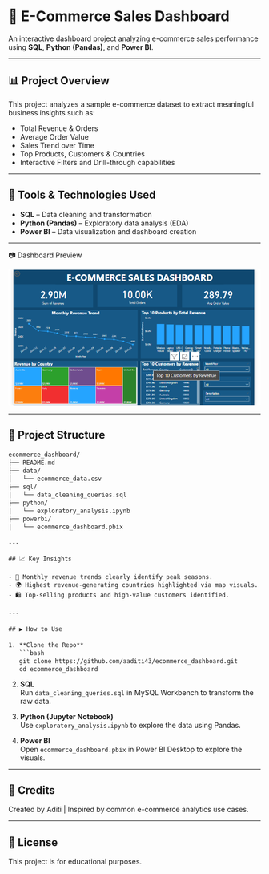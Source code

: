 
# 🛒 E-Commerce Sales Dashboard

An interactive dashboard project analyzing e-commerce sales performance using **SQL**, **Python (Pandas)**, and **Power BI**.

---

## 📊 Project Overview

This project analyzes a sample e-commerce dataset to extract meaningful business insights such as:

- Total Revenue & Orders
- Average Order Value
- Sales Trend over Time
- Top Products, Customers & Countries
- Interactive Filters and Drill-through capabilities

---

## 🧰 Tools & Technologies Used

- **SQL** – Data cleaning and transformation
- **Python (Pandas)** – Exploratory data analysis (EDA)
- **Power BI** – Data visualization and dashboard creation

---

 📷 Dashboard Preview

![Dashboard Screenshot](ecommerce_preview.png)

---


## 📁 Project Structure

```
ecommerce_dashboard/
├── README.md
├── data/
│   └── ecommerce_data.csv
├── sql/
│   └── data_cleaning_queries.sql
├── python/
│   └── exploratory_analysis.ipynb
├── powerbi/
│   └── ecommerce_dashboard.pbix

---

## 📈 Key Insights

- 📅 Monthly revenue trends clearly identify peak seasons.
- 🌍 Highest revenue-generating countries highlighted via map visuals.
- 🛍 Top-selling products and high-value customers identified.

---

## ▶️ How to Use

1. **Clone the Repo**  
   ```bash
   git clone https://github.com/aaditi43/ecommerce_dashboard.git
   cd ecommerce_dashboard
   ```

2. **SQL**  
   Run `data_cleaning_queries.sql` in MySQL Workbench to transform the raw data.

3. **Python (Jupyter Notebook)**  
   Use `exploratory_analysis.ipynb` to explore the data using Pandas.

4. **Power BI**  
   Open `ecommerce_dashboard.pbix` in Power BI Desktop to explore the visuals.

---

## 📌 Credits

Created by Aditi | Inspired by common e-commerce analytics use cases.

---

## 📜 License

This project is for educational purposes.
